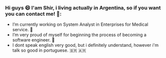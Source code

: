 ### Hi guys :smile: I'am Shir, i living actually in Argentina, so if you want you can contact me! 🙂:

<!--
**shirleyignarski/ShirleyIgnarski** is a ✨ _special_ ✨ repository because its `README.md` (this file) appears on your GitHub profile.

Here are some ideas to get you started: -->

- I’m currently working on System Analyst in Enterprises for Medical service. :ribbon:
- I’m very proud of myself for beginning the process of becoming a software engineer. :ribbon:
- I dont speak english very good, but i definitely understand, however i'm talk so good in portuguese. 🇧🇷 🇦🇷 
